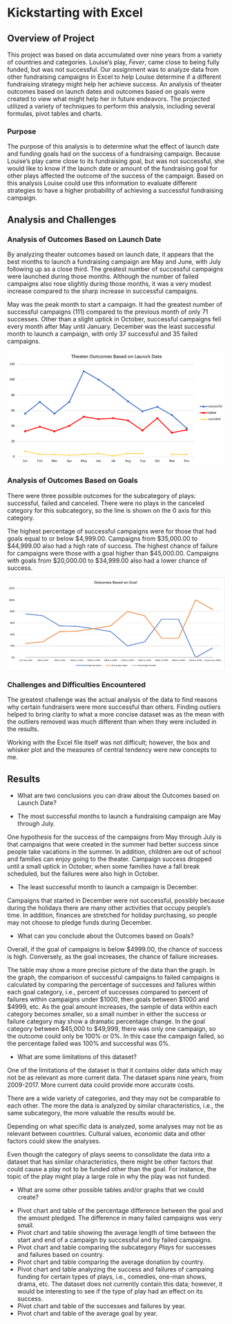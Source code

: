 # Kickstarting with Excel

## Overview of Project

This project was based on data accumulated over nine years from a variety of countries and categories. Louise’s play, *Fever*, came close to being fully funded, but was not successful. Our assignment was to analyze data from other fundraising campaigns in Excel to help Louise determine if a different fundraising strategy might help her achieve success. An analysis of theater outcomes based on launch dates and outcomes based on goals were created to view what might help her in future endeavors. The projected utilized a variety of techniques to perform this analysis, including several formulas, pivot tables and charts.

### Purpose

The purpose of this analysis is to determine what the effect of launch date and funding goals had on the success of a fundraising campaign. Because Louise’s play came close to its fundraising goal, but was not successful, she would like to know if the launch date or amount of the fundraising goal for other plays affected the outcome of the success of the campaign. Based on this analysis Louise could use this information to evaluate different strategies to have a higher probability of achieving a successful fundraising campaign.

## Analysis and Challenges

### Analysis of Outcomes Based on Launch Date

By analyzing theater outcomes based on launch date, it appears that the best months to launch a fundraising campaign are May and June, with July following up as a close third. The greatest number of successful campaigns were launched during those months. Although the number of failed campaigns also rose slightly during those months, it was a very modest increase compared to the sharp increase in successful campaigns.

May was the peak month to start a campaign. It had the greatest number of successful campaigns (111) compared to the previous month of only 71 successes. Other than a slight uptick in October, successful campaigns fell every month after May until January. December was the least successful month to launch a campaign, with only 37 successful and 35 failed campaigns.

![Theater_Outcomes_vs_Launch.png](Resources/Theater_Outcomes_vs_Launch.png)

### Analysis of Outcomes Based on Goals

There were three possible outcomes for the subcategory of plays: successful, failed and canceled. There were no plays in the canceled category for this subcategory, so the line is shown on the 0 axis for this category. 

The highest percentage of successful campaigns were for those that had goals equal to or below $4,999.00. Campaigns from $35,000.00 to $44,999.00 also had a high rate of success.
The highest chance of failure for campaigns were those with a goal higher than $45,000.00. Campaigns with goals from $20,000.00 to $34,999.00 also had a lower chance of success.

![Outcomes_vs_Goals.png](Resources/Outcomes_vs_Goals.png)

### Challenges and Difficulties Encountered

The greatest challenge was the actual analysis of the data to find reasons why certain fundraisers were more successful than others. Finding outliers helped to bring clarity to what a more concise dataset was as the mean with the outliers removed was much different than when they were included in the results. 

Working with the Excel file itself was not difficult; however, the box and whisker plot and the measures of central tendency were new concepts to me.

## Results

- What are two conclusions you can draw about the Outcomes based on Launch Date?

* The most successful months to launch a fundraising campaign are May through July.

One hypothesis for the success of the campaigns from May through July is that campaigns that were created in the summer had better success since people take vacations in the summer. In addition, children are out of school and families can enjoy going to the theater. Campaign success dropped until a small uptick in October, when some families have a fall break scheduled, but the failures were also high in October. 

* The least successful month to launch a campaign is December. 

Campaigns that started in December were not successful, possibly because during the holidays there are many other activities that occupy people’s time. In addition, finances are stretched for holiday purchasing, so people may not choose to pledge funds during December.

- What can you conclude about the Outcomes based on Goals?

Overall, if the goal of campaigns is below $4999.00, the chance of success is high. Conversely, as the goal increases, the chance of failure increases. 

The table may show a more precise picture of the data than the graph. In the graph, the comparison of successful campaigns to failed campaigns is calculated by comparing the percentage of successes and failures within each goal category, i.e., percent of successes compared to percent of failures within campaigns under $1000, then goals between $1000 and $4999, etc. As the goal amount increases, the sample of data within each category becomes smaller, so a small number in either the success or failure category may show a dramatic percentage change. In the goal category between $45,000 to $49,999, there was only one campaign, so the outcome could only be 100% or 0%. In this case the campaign failed, so the percentage failed was 100% and successful was 0%.

- What are some limitations of this dataset?

One of the limitations of the dataset is that it contains older data which may not be as relevant as more current data. The dataset spans nine years, from 2009-2017. More current data could provide more accurate costs.

There are a wide variety of categories, and they may not be comparable to each other. The more the data is analyzed by similar characteristics, i.e., the same subcategory, the more valuable the results would be. 

Depending on what specific data is analyzed, some analyses may not be as relevant between countries. Cultural values, economic data and other factors could skew the analyses.

Even though the category of plays seems to consolidate the data into a dataset that has similar characteristics, there might be other factors that could cause a play not to be funded other than the goal. For instance, the topic of the play might play a large role in why the play was not funded. 

- What are some other possible tables and/or graphs that we could create?

* Pivot chart and table of the percentage difference between the goal and the amount pledged. The difference in many failed campaigns was very small.
* Pivot chart and table showing the average length of time between the start and end of a campaign by successful and by failed campaigns.
* Pivot chart and table comparing the subcategory *Plays* for successes and failures based on country.
* Pivot chart and table comparing the average donation by country.
* Pivot chart and table analyzing the success and failures of campaing funding for certain types of plays, i.e., comedies, one-man shows, drama, etc. The dataset does not currently contain this data; however, it would be interesting to see if the type of play had an effect on its success.
* Pivot chart and table of the successes and failures by year.
* Pivot chart and table of the average goal by year.





